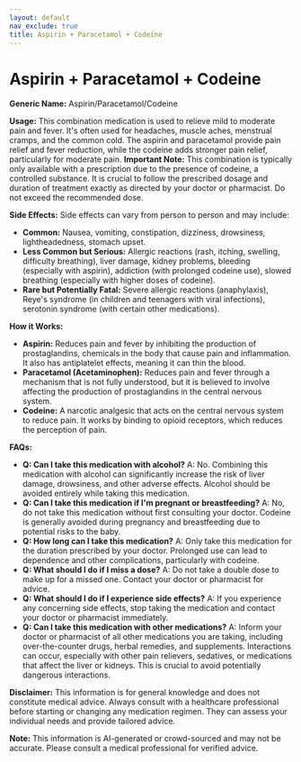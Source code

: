 ```yaml
---
layout: default
nav_exclude: true
title: Aspirin + Paracetamol + Codeine
---
```


# Aspirin + Paracetamol + Codeine

**Generic Name:**  Aspirin/Paracetamol/Codeine

**Usage:** This combination medication is used to relieve mild to moderate pain and fever.  It's often used for headaches, muscle aches, menstrual cramps, and the common cold. The aspirin and paracetamol provide pain relief and fever reduction, while the codeine adds stronger pain relief, particularly for moderate pain.  **Important Note:** This combination is typically only available with a prescription due to the presence of codeine, a controlled substance.  It is crucial to follow the prescribed dosage and duration of treatment exactly as directed by your doctor or pharmacist.  Do not exceed the recommended dose.

**Side Effects:**  Side effects can vary from person to person and may include:

* **Common:** Nausea, vomiting, constipation, dizziness, drowsiness, lightheadedness, stomach upset.
* **Less Common but Serious:**  Allergic reactions (rash, itching, swelling, difficulty breathing), liver damage, kidney problems, bleeding (especially with aspirin), addiction (with prolonged codeine use), slowed breathing (especially with higher doses of codeine).
* **Rare but Potentially Fatal:**  Severe allergic reactions (anaphylaxis), Reye's syndrome (in children and teenagers with viral infections), serotonin syndrome (with certain other medications).


**How it Works:**

* **Aspirin:**  Reduces pain and fever by inhibiting the production of prostaglandins, chemicals in the body that cause pain and inflammation.  It also has antiplatelet effects, meaning it can thin the blood.
* **Paracetamol (Acetaminophen):**  Reduces pain and fever through a mechanism that is not fully understood, but it is believed to involve affecting the production of prostaglandins in the central nervous system.
* **Codeine:** A narcotic analgesic that acts on the central nervous system to reduce pain. It works by binding to opioid receptors, which reduces the perception of pain.

**FAQs:**

* **Q: Can I take this medication with alcohol?** A: No. Combining this medication with alcohol can significantly increase the risk of liver damage, drowsiness, and other adverse effects. Alcohol should be avoided entirely while taking this medication.
* **Q: Can I take this medication if I'm pregnant or breastfeeding?** A:  No, do not take this medication without first consulting your doctor.  Codeine is generally avoided during pregnancy and breastfeeding due to potential risks to the baby.
* **Q: How long can I take this medication?** A:  Only take this medication for the duration prescribed by your doctor.  Prolonged use can lead to dependence and other complications, particularly with codeine.
* **Q: What should I do if I miss a dose?** A:  Do not take a double dose to make up for a missed one.  Contact your doctor or pharmacist for advice.
* **Q: What should I do if I experience side effects?** A:  If you experience any concerning side effects, stop taking the medication and contact your doctor or pharmacist immediately.
* **Q: Can I take this medication with other medications?** A:  Inform your doctor or pharmacist of all other medications you are taking, including over-the-counter drugs, herbal remedies, and supplements.  Interactions can occur, especially with other pain relievers, sedatives, or medications that affect the liver or kidneys.  This is crucial to avoid potentially dangerous interactions.


**Disclaimer:** This information is for general knowledge and does not constitute medical advice.  Always consult with a healthcare professional before starting or changing any medication regimen.  They can assess your individual needs and provide tailored advice.


**Note:** This information is AI-generated or crowd-sourced and may not be accurate. Please consult a medical professional for verified advice.